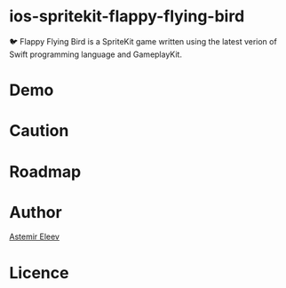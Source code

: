 # ios-spritekit-flappy-flying-bird
🐦 Flappy Flying Bird is a SpriteKit game written using the latest verion of Swift programming language and GameplayKit.

# Demo 

# Caution 

# Roadmap

# Author 
[Astemir Eleev](https://github.com/jVirus)

# Licence

